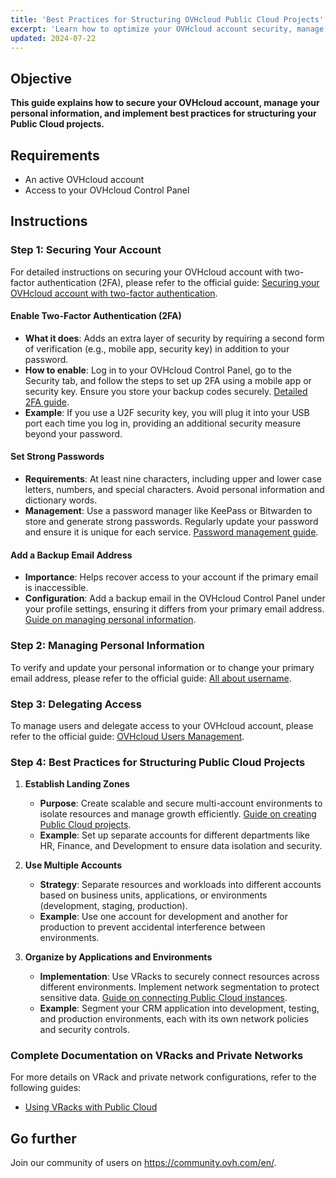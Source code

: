 ```yaml
---
title: 'Best Practices for Structuring OVHcloud Public Cloud Projects'
excerpt: 'Learn how to optimize your OVHcloud account security, manage your personal information, and efficiently structure your Public Cloud projects'
updated: 2024-07-22
---
```


## Objective

**This guide explains how to secure your OVHcloud account, manage your personal information, and implement best practices for structuring your Public Cloud projects.**


## Requirements

- An active OVHcloud account
- Access to your OVHcloud Control Panel

## Instructions

### Step 1: Securing Your Account

For detailed instructions on securing your OVHcloud account with two-factor authentication (2FA), please refer to the official guide: [Securing your OVHcloud account with two-factor authentication](/pages/account_and_service_management/account_information/all_about_username).

#### Enable Two-Factor Authentication (2FA)
- **What it does**: Adds an extra layer of security by requiring a second form of verification (e.g., mobile app, security key) in addition to your password.
- **How to enable**: Log in to your OVHcloud Control Panel, go to the Security tab, and follow the steps to set up 2FA using a mobile app or security key. Ensure you store your backup codes securely. [Detailed 2FA guide](https://support.us.ovhcloud.com/hc/en-us/articles/360013968099-Securing-an-Account-with-Two-Factor-Authentication).
- **Example**: If you use a U2F security key, you will plug it into your USB port each time you log in, providing an additional security measure beyond your password.

#### Set Strong Passwords
- **Requirements**: At least nine characters, including upper and lower case letters, numbers, and special characters. Avoid personal information and dictionary words.
- **Management**: Use a password manager like KeePass or Bitwarden to store and generate strong passwords. Regularly update your password and ensure it is unique for each service. [Password management guide](/pages/account_and_service_management/account_information/manage-ovh-password).

#### Add a Backup Email Address
- **Importance**: Helps recover access to your account if the primary email is inaccessible.
- **Configuration**: Add a backup email in the OVHcloud Control Panel under your profile settings, ensuring it differs from your primary email address. [Guide on managing personal information](pages/account_and_service_management/account_information/all_about_username/).


### Step 2: Managing Personal Information

To verify and update your personal information or to change your primary email address, please refer to the official guide: [All about username](/pages/account_and_service_management/account_information/all_about_username).

### Step 3: Delegating Access

To manage users and delegate access to your OVHcloud account, please refer to the official guide: [OVHcloud Users Management](/pages/account_and_service_management/account_information/ovhcloud-users-management).


### Step 4: Best Practices for Structuring Public Cloud Projects

1. **Establish Landing Zones**
   - **Purpose**: Create scalable and secure multi-account environments to isolate resources and manage growth efficiently. [Guide on creating Public Cloud projects](/pages/public_cloud/compute/create_a_public_cloud_project/).
   - **Example**: Set up separate accounts for different departments like HR, Finance, and Development to ensure data isolation and security.

2. **Use Multiple Accounts**
   - **Strategy**: Separate resources and workloads into different accounts based on business units, applications, or environments (development, staging, production).
   - **Example**: Use one account for development and another for production to prevent accidental interference between environments.

3. **Organize by Applications and Environments**
   - **Implementation**: Use VRacks to securely connect resources across different environments. Implement network segmentation to protect sensitive data. [Guide on connecting Public Cloud instances](/pages/public_cloud/compute/public-cloud-first-steps/).
   - **Example**: Segment your CRM application into development, testing, and production environments, each with its own network policies and security controls.

### Complete Documentation on VRacks and Private Networks

For more details on VRack and private network configurations, refer to the following guides:
- [Using VRacks with Public Cloud](/pages/public_cloud/public_cloud_network_services/getting-started-07-creating-vrack/)

## Go further

Join our community of users on <https://community.ovh.com/en/>.
